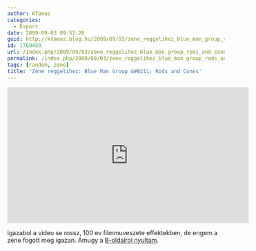```yaml
---
author: KTamas
categories:
  - Export
date: 2009-09-03 09:51:28
guid: http://ktamas.blog.hu/2009/09/03/zene_reggelihez_blue_man_group_rods_and_cones
id: 1769450
url: /index.php/2009/09/03/zene_reggelihez_blue_man_group_rods_and_cones/
permalink: /index.php/2009/09/03/zene_reggelihez_blue_man_group_rods_and_cones/
tags: [random, zene]
title: 'Zene reggelihez: Blue Man Group &#8211; Rods and Cones'
---
```


<iframe width="560" height="315" src="https://www.youtube.com/embed/Y4kUfbLfITg" frameborder="0" allow="accelerometer; autoplay; encrypted-media; gyroscope; picture-in-picture" allowfullscreen></iframe>

Igazabol a video se rossz, 100 ev filmmuveszete effektekben, de engem a zene fogott meg igazan. Amugy a <a href="http://b-oldal.blog.hu/2009/09/02/100_ev_filmtortenelem_vizualis_effektjei" target="_blank">B-oldalrol nyultam</a>.

